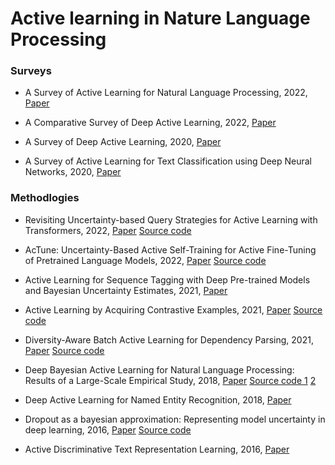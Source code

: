 # Active learning in Nature Language Processing

### Surveys

- A Survey of Active Learning for Natural Language Processing, 2022, [Paper](https://arxiv.org/abs/2210.10109)

- A Comparative Survey of Deep Active Learning, 2022, [Paper](https://arxiv.org/pdf/2203.13450.pdf)

- A Survey of Deep Active Learning, 2020, [Paper](https://arxiv.org/abs/2009.00236)

- A Survey of Active Learning for Text Classification using Deep Neural Networks, 2020, [Paper](https://arxiv.org/abs/2008.07267)


### Methodlogies

- Revisiting Uncertainty-based Query Strategies for
Active Learning with Transformers, 2022, [Paper](https://arxiv.org/pdf/2107.05687.pdf) [Source code](https://github.com/webis-de/acl22-revisiting-uncertainty-based-query-strategies-for-active-learning-with-transformers)

- AcTune: Uncertainty-Based Active Self-Training for Active Fine-Tuning of Pretrained Language Models, 2022, [Paper](https://aclanthology.org/2022.naacl-main.102/) [Source code](https://github.com/yueyu1030/actune)

- Active Learning for Sequence Tagging with Deep Pre-trained Models and Bayesian Uncertainty Estimates, 2021, [Paper](https://aclanthology.org/2021.eacl-main.145/)

- Active Learning by Acquiring Contrastive Examples, 2021, [Paper](https://aclanthology.org/2021.emnlp-main.51.pdf) [Source code](https://github.com/mourga/contrastive-active-learning)

- Diversity-Aware Batch Active Learning for Dependency Parsing, 2021, [Paper](https://arxiv.org/pdf/2104.13936.pdf) [Source code](https://github.com/tzshi/dpp-al-parsing-naacl21)

- Deep Bayesian Active Learning for Natural Language Processing:
Results of a Large-Scale Empirical Study, 2018, [Paper](https://aclanthology.org/D18-1318.pdf) [Source code 1](https://github.com/asiddhant/Active-NLP) [2](https://github.com/AngusMonroe/Active-NER)

- Deep Active Learning for Named Entity Recognition, 2018, [Paper](https://aclanthology.org/W17-2630.pdf)

- Dropout as a bayesian approximation: Representing model uncertainty in deep learning, 2016, [Paper](https://arxiv.org/abs/1506.02142) [Source code](https://github.com/yaringal/DropoutUncertaintyExps)

- Active Discriminative Text Representation Learning, 2016, [Paper](https://arxiv.org/pdf/1606.04212.pdf)

